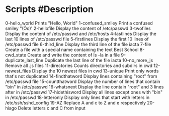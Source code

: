 # Scripts				#Description

0-hello_world				Prints "Hello, World"
1-confused_smiley			Print a confused smiley "(Ôo)'
2-hellofile				Display the content of /etc/passwd
3-twofiles				Display the content of /etc/passwd and /etc/hosts
4-lastlines				Display the last 10 lines of /etc/passwd file
5-firstlines				Display the first 10 lines of /etc/passwd file
6-third_line				Display the third line of the file iacta
7-file					Create a file with a special name containing the text Best School
8-cwd_state				Create and write the content of ls -la in a file
9-duplicate_last_line			Duplicate the last line of the file iacta
10-no_more_js				Remove all .js files
11-directories				Counts directories and subdirs in cwd
12-newest_files				Display the 10 newest files in cwd
13-unique				Print only words that's not duplicated
14-findthatword				Display lines containing "root" from /etc/passwd file
15-countthatword			Display the number of lines that contain "bin" in /etc/passwd
16-whatsnext				Display the line contain "root" and 3 lines after in /etc/passwd
17-hidethisword 			Display all lines except ones with "bin" in /etc/passwd
18-letteronly				Display only lines that start with letters in /etc/ssh/sshd_config
19-AZ					Replace A and c to Z and e respectively
20-hiago				Delete letters c and C from input
